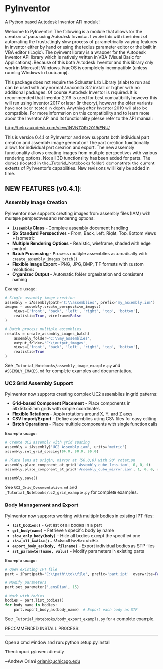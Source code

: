 # PyInventor
 A Python based Autodesk Inventor API module!

Welcome to PyInventor! The following is a module that allows for the creation of parts using Autodesk Inventor. I wrote this with the intent of automating the frustratingly slow process of 
parametrically varying features in inventor either by hand or using the tedius parameter editor or the built in VBA editor (iLogic). The pyinvent library is a wrapper for the Autodesk 
Inventor API library which is natively written in VBA (Visual Basic for Applications). Because of this both Autodesk Inventor and this library only work in Microsoft Windows. MacOS is 
completely incompatible (unless running Windows in bootcamp). 

This package does not require the Schuster Lab Library (slab) to run and can be used with any normal Anaconda 3.2 install or higher with no additional packages. Of course Autodesk Inventor is required. 
It is recommended that Inventor 2019 is used for best compatibility however this will run using Inventor 2017 or later (in theory), however the older variants have not been tested in depth. Anything 
after Inventor 2019 will also be compatible. For more information on this compatibility and to learn more about the Inventor API and its functionality please refer to the API manual:

http://help.autodesk.com/view/INVNTOR/2019/ENU/

This is version 0.4.1 of PyInventor and now supports both individual part creation and assembly image generation! The part creation functionality allows for individual part creation and export. The new assembly functionality allows creating images from multiple perspectives with various rendering options. Not all 3D functionality has been added for parts. The demos (located in the _Tutorial_Notebooks folder) demonstrate the current extents of 
PyInventor's capabilities. New revisions will likely be added in time.

## NEW FEATURES (v0.4.1):

### Assembly Image Creation
PyInventor now supports creating images from assembly files (IAM) with multiple perspectives and rendering options:

- **`iAssembly` Class** - Complete assembly document handling
- **Six Standard Perspectives** - Front, Back, Left, Right, Top, Bottom views + Isometric
- **Multiple Rendering Options** - Realistic, wireframe, shaded with edge control  
- **Batch Processing** - Process multiple assemblies automatically with `create_assembly_images_batch()`
- **Flexible Image Export** - PNG, JPG, BMP, TIF formats with custom resolutions
- **Organized Output** - Automatic folder organization and consistent naming

Example usage:
```python
# Single assembly image creation
assembly = iAssembly(path='C:\\assemblies', prefix='my_assembly.iam')
images = assembly.create_perspective_images(
    views=['front', 'back', 'left', 'right', 'top', 'bottom'],
    realistic=True, wireframe=False
)

# Batch process multiple assemblies
results = create_assembly_images_batch(
    assembly_folder='C:\\my_assemblies',
    output_folder='C:\\output_images',
    views=['front', 'back', 'left', 'right', 'top', 'bottom'],
    realistic=True
)
```

See `_Tutorial_Notebooks/assembly_image_example.py` and `ASSEMBLY_IMAGES.md` for complete examples and documentation.

### UC2 Grid Assembly Support
PyInventor now supports creating complex UC2 assemblies in grid patterns:

- **Grid-based Component Placement** - Place components in 50x50x55mm grids with simple coordinates
- **Flexible Rotations** - Apply rotations around X, Y, and Z axes
- **CSV Import/Export** - Define assemblies using CSV files for easy editing
- **Batch Operations** - Place multiple components with single function calls

Example usage:
```python
# Create UC2 assembly with grid spacing
assembly = iAssembly('UC2_Assembly.iam', units='metric')
assembly.set_grid_spacing(50.0, 50.0, 55.0)

# Place lens at origin, mirror at (50,0,0) with 90° rotation
assembly.place_component_at_grid('Assembly_cube_lens.iam', 0, 0, 0)
assembly.place_component_at_grid('Assembly_cube_mirror.iam', 1, 0, 0, rotation=(0, 90, 0))

assembly.save()
```

See `UC2_Grid_Documentation.md` and `_Tutorial_Notebooks/uc2_grid_example.py` for complete examples.

### Body Management and Export
PyInventor now supports working with multiple bodies in existing IPT files:

- **`list_bodies()`** - Get list of all bodies in a part
- **`get_body(name)`** - Retrieve a specific body by name  
- **`show_only_body(body)`** - Hide all bodies except the specified one
- **`show_all_bodies()`** - Make all bodies visible
- **`export_body_as(body, filename)`** - Export individual bodies as STP files
- **`set_parameter(name, value)`** - Modify parameters in existing parts

Example usage:
```python
# Open existing IPT file
part = iPart(path='C:\\path\\to\\file', prefix='part.ipt', overwrite=False)

# Modify parameters
part.set_parameter('LensDiam', 15)

# Work with bodies
bodies = part.list_bodies()
for body_name in bodies:
    part.export_body_as(body_name)  # Export each body as STP
```

See `_Tutorial_Notebooks/body_export_example.py` for a complete example.

RECOMMENDED INSTALL PROCESS:
________________________________________________________________
Open a cmd window and run: python setup.py install

Then import pyinvent directly


~Andrew Oriani
oriani@uchicago.edu

